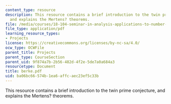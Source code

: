 ```yaml
---
content_type: resource
description: This resource contains a brief introduction to the twin prime conjecture,
  and explains the Mertens? theorems.
file: /media/courses/18-104-seminar-in-analysis-applications-to-number-theory-fall-2006/ba06bc66574b1ea6affcaec23ef5c33b_berke.pdf
file_type: application/pdf
learning_resource_types:
- Projects
license: https://creativecommons.org/licenses/by-nc-sa/4.0/
ocw_type: OCWFile
parent_title: Projects
parent_type: CourseSection
parent_uid: 9f874a7b-2b56-482d-4f2e-5de7a0a684a3
resourcetype: Document
title: berke.pdf
uid: ba06bc66-574b-1ea6-affc-aec23ef5c33b
---
```

This resource contains a brief introduction to the twin prime conjecture, and explains the Mertens? theorems.